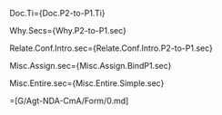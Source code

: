 Doc.Ti={Doc.P2-to-P1.Ti}

Why.Secs={Why.P2-to-P1.sec}

Relate.Conf.Intro.sec={Relate.Conf.Intro.P2-to-P1.sec}

Misc.Assign.sec={Misc.Assign.BindP1.sec}

Misc.Entire.sec={Misc.Entire.Simple.sec}

=[G/Agt-NDA-CmA/Form/0.md]